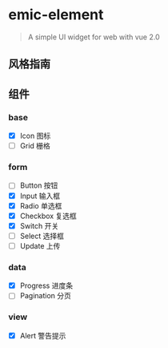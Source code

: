 # emic-element

> A simple UI widget for web with vue 2.0

## 风格指南

## 组件

### base
- [x] Icon 图标
- [ ] Grid 栅格

### form
- [ ] Button 按钮
- [x] Input 输入框
- [x] Radio 单选框
- [x] Checkbox 复选框
- [x] Switch 开关
- [ ] Select 选择框
- [ ] Update 上传

### data
- [x] Progress 进度条
- [ ] Pagination 分页

### view
- [x] Alert 警告提示
